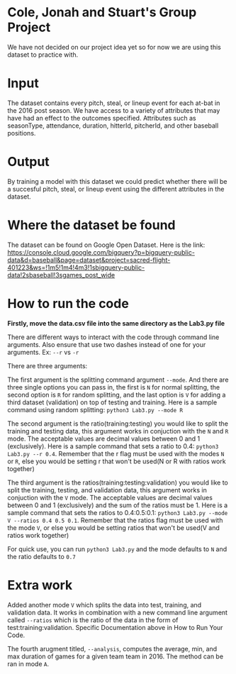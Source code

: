 # Cole, Jonah and Stuart's Group Project
We have not decided on our project idea yet so for now we are using this dataset to practice with.

# Input
The dataset contains every pitch, steal, or lineup event for each at-bat in the 2016 post season. We have access to a variety of attributes that may have had an effect to the outcomes specified. Attributes such as seasonType, attendance, duration, hitterId, pitcherId, and other baseball positions. 

# Output
By training a model with this dataset we could predict whether there will be a succesful pitch, steal, or lineup event using the different attributes in the dataset. 

# Where the dataset be found
The dataset can be found on Google Open Dataset. 
Here is the link: https://console.cloud.google.com/bigquery?p=bigquery-public-data&d=baseball&page=dataset&project=sacred-flight-401223&ws=!1m5!1m4!4m3!1sbigquery-public-data!2sbaseball!3sgames_post_wide

# How to run the code
**Firstly, move the data.csv file into the same directory as the Lab3.py file**

There are different ways to interact with the code through command line arguments. Also ensure that use two dashes instead of one for your arguments. Ex: ```--r``` vs ```-r```

There are three arguments:

The first argument is the splitting command argument ```--mode```. And there are three single options you can pass in, the first is ```N``` for normal splitting, the second option is ```R``` for random splitting, and the last option is ```V``` for adding a third dataset (validation) on top of testing and training. Here is a sample command using random splitting:  ```python3 Lab3.py --mode R```

The second argument is the ratio(training:testing) you would like to split the training and testing data, this argument works in conjuction with the ```N``` and ```R``` mode. The acceptable values are decimal values between 0 and 1 (exclusively). Here is a sample command that sets a ratio to 0.4: ```python3 Lab3.py --r 0.4```. Remember that the r flag must be used with the modes ```N``` or ```R```, else you would be setting r that won't be used(N or R with ratios work together)

The third argument is the ratios(training:testing:validation) you would like to split the training, testing, and validation data, this argument works in conjuction with the ```V``` mode. The acceptable values are decimal values between 0 and 1 (exclusively) and the sum of the ratios must be 1. Here is a sample command that sets the ratios to 0.4:0.5:0.1: ```python3 Lab3.py --mode V --ratios 0.4 0.5 0.1```. Remember that the ratios flag must be used with the mode ```V```, or else you would be setting ratios that won't be used(V and ratios work together)

For quick use, you can run ```python3 Lab3.py``` and the mode defaults to ```N``` and
the ratio defaults to ```0.7```

# Extra work 
Added another mode ```V``` which splits the data into test, training, and validation data. It works in combination with a new command line argument called ```--ratios``` which is the ratio of the data in the form of test:training:validation. Specific Documentation above in How to Run Your Code. 

The fourth arugment titled, ```--analysis```, computes the average, min, and max duration of games for a given team team in 2016. The method can be ran in mode ```A```.